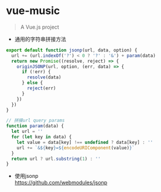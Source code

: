 # vue-music

> A Vue.js project

- 通用的字符串拼接方法
```js
export default function jsonp(url, data, option) {
  url += (url.indexOf('?') < 0 ? '?' : '&') + param(data)
  return new Promise((resolve, reject) => {
    originJSONP(url, option, (err, data) => {
      if (!err) {
        resolve(data)
      } else {
        reject(err)
      }
    })
  })
}

// 拼接url query params
function param(data) {
  let url = ''
  for (let key in data) {
    let value = data[key] !== undefined ? data[key] : ''
    url += `&${key}=${encodeURIComponent(value)}`
  }
  return url ? url.substring(1) : ''
}
```

- 使用jsonp  
https://github.com/webmodules/jsonp
